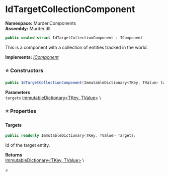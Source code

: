# IdTargetCollectionComponent

**Namespace:** Murder.Components \
**Assembly:** Murder.dll

```csharp
public sealed struct IdTargetCollectionComponent : IComponent
```

This is a component with a collection of entities tracked in the world.

**Implements:** _[IComponent](../..//Bang/Components/IComponent.html)_

### ⭐ Constructors
```csharp
public IdTargetCollectionComponent(ImmutableDictionary<TKey, TValue> targets)
```

**Parameters** \
`targets` [ImmutableDictionary\<TKey, TValue\>](https://learn.microsoft.com/en-us/dotnet/api/System.Collections.Immutable.ImmutableDictionary-2?view=net-7.0) \

### ⭐ Properties
#### Targets
```csharp
public readonly ImmutableDictionary<TKey, TValue> Targets;
```

Id of the target entity.

**Returns** \
[ImmutableDictionary\<TKey, TValue\>](https://learn.microsoft.com/en-us/dotnet/api/System.Collections.Immutable.ImmutableDictionary-2?view=net-7.0) \


⚡